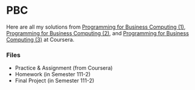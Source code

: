 # PBC
Here are all my solutions from [Programming for Business Computing (1)](https://www.coursera.org/learn/pbc1), [Programming for Business Computing (2)](https://www.coursera.org/learn/pbc2), and [Programming for Business Computing (3)](https://www.coursera.org/learn/pbc3)  at Coursera.

### Files
* Practice & Assignment (from Coursera)
* Homework (in Semester 111-2)
* Final Project (in Semester 111-2)

